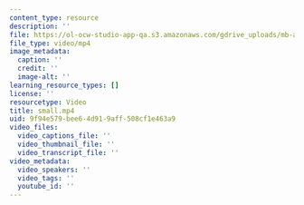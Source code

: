 ```yaml
---
content_type: resource
description: ''
file: https://ol-ocw-studio-app-qa.s3.amazonaws.com/gdrive_uploads/mb-april-4a/1fRQhOB99Cg4P6wbDGSTOZCYpw2Gxn572/small.mp4
file_type: video/mp4
image_metadata:
  caption: ''
  credit: ''
  image-alt: ''
learning_resource_types: []
license: ''
resourcetype: Video
title: small.mp4
uid: 9f94e579-bee6-4d91-9aff-508cf1e463a9
video_files:
  video_captions_file: ''
  video_thumbnail_file: ''
  video_transcript_file: ''
video_metadata:
  video_speakers: ''
  video_tags: ''
  youtube_id: ''
---
```

